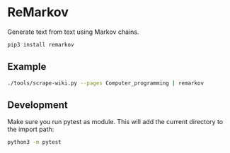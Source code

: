 # ReMarkov

Generate text from text using Markov chains.

``` bash
pip3 install remarkov
```

## Example

``` bash
./tools/scrape-wiki.py --pages Computer_programming | remarkov
```

## Development

Make sure you run pytest as module. This will add the current directory to the import path:

``` bash
python3 -m pytest
```